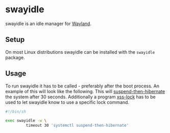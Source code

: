 # swayidle

swayidle is an idle manager for [Wayland](/wiki/linux/wayland.md).

## Setup

On most Linux distributions swayidle can be installed with the `swayidle` package.

## Usage

To run swayidle it has to be called - preferably after the boot process.
An example of this will look like the following.
This will [suspend-then-hibernate](/wiki/linux/systemd.md#change-suspend-and-hibernate-behaviour)
the system after 30 seconds.
Additionally a program [xss-lock](/wiki/linux/xss-lock.md) has to be used to let swayidle know to
use a specific lock command.

```sh
#!/bin/sh

exec swayidle -w \
         timeout 30 'systemctl suspend-then-hibernate'
```

